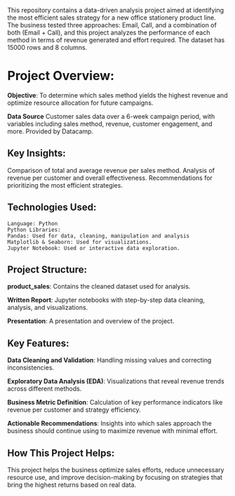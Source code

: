 This repository contains a data-driven analysis project aimed at identifying the most efficient sales strategy for a new office stationery product line. The business tested three approaches: Email, Call, and a combination of both (Email + Call), and this project analyzes the performance of each method in terms of revenue generated and effort required. The dataset has 15000 rows and 8 columns.

# Project Overview:


**Objective**: To determine which sales method yields the highest revenue and optimize resource allocation for future campaigns.
    
**Data Source** Customer sales data over a 6-week campaign period, with variables including sales method, revenue, customer engagement, and more. Provided by Datacamp.
    

## Key Insights:


Comparison of total and average revenue per sales method.
Analysis of revenue per customer and overall effectiveness.
Recommendations for prioritizing the most efficient strategies.

## Technologies Used:


    Language: Python
    Python Libraries:
    Pandas: Used for data, cleaning, manipulation and analysis
    Matplotlib & Seaborn: Used for visualizations.
    Jupyter Notebook: Used or interactive data exploration.

## Project Structure:


**product_sales**: Contains the cleaned dataset used for analysis.
    
**Written Report**: Jupyter notebooks with step-by-step data cleaning, analysis, and visualizations.
    
**Presentation**: A presentation and overview of the project.

## Key Features:


**Data Cleaning and Validation**: Handling missing values and correcting inconsistencies.
    
**Exploratory Data Analysis (EDA)**: Visualizations that reveal revenue trends across different methods.
    
**Business Metric Definition**: Calculation of key performance indicators like revenue per customer and strategy efficiency.
    
**Actionable Recommendations**: Insights into which sales approach the business should continue using to maximize revenue with minimal effort.

## How This Project Helps:

This project helps the business optimize sales efforts, reduce unnecessary resource use, and improve decision-making by focusing on strategies that bring the highest returns based on real data.
